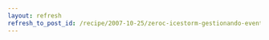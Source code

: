 ```yaml
---
layout: refresh
refresh_to_post_id: /recipe/2007-10-25/zeroc-icestorm-gestionando-eventos.html
---
```

